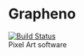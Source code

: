 # Grapheno
[![Build Status](https://travis-ci.com/MaiGames/Grapheno.svg?branch=master)](https://travis-ci.com/MaiGames/Grapheno)
<br/>
Pixel Art software
